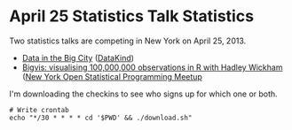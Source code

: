 April 25 Statistics Talk Statistics
===
Two statistics talks are competing in New York on April 25, 2013.

* [Data in the Big City](http://www.meetup.com/DataKind-NYC/events/112727792/)
    ([DataKind](http://www.meetup.com/DataKind-NYC/))
* [Bigvis: visualising 100,000,000 observations in R with Hadley Wickham](http://www.meetup.com/nyhackr/events/112271042/)
    ([New York Open Statistical Programming Meetup](http://www.meetup.com/nyhackr/)

I'm downloading the checkins to see who signs up for which one or both.

    # Write crontab
    echo "*/30 * * * * cd '$PWD' && ./download.sh"
